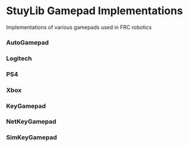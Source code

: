 # StuyLib Gamepad Implementations

Implementations of various gamepads used in FRC robotics

### AutoGamepad

### Logitech

### PS4

### Xbox

### KeyGamepad

### NetKeyGamepad

### SimKeyGamepad